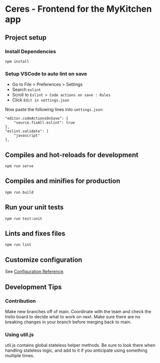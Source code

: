 # Ceres - Frontend for the MyKitchen app

## Project setup

### Install Dependencies
```
npm install
```
### Setup VSCode to auto lint on save
* Go to File > Preferences > Settings
* Search `eslint`
* Scroll to `Eslint > Code actions on save : Rules`
* Click `Edit in settings.json`

Now paste the following lines into `settings.json`:
```
"editor.codeActionsOnSave": {
    "source.fixAll.eslint": true
},
"eslint.validate": [
    "javascript"
],
```

## Compiles and hot-reloads for development
```
npm run serve
```

## Compiles and minifies for production
```
npm run build
```

## Run your unit tests
```
npm run test:unit
```

## Lints and fixes files
```
npm run lint
```

## Customize configuration
See [Configuration Reference](https://cli.vuejs.org/config/).

## Development Tips

### Contribution
Make new branches off of main. Coordinate with the team and check the trello board to decide what to work on next. Make sure there are no breaking changes in your branch before merging back to main.

### Using util.js
util.js contains global stateless helper methods. Be sure to look there when handling stateless logic, and add to it if you anticipate using something multiple times.